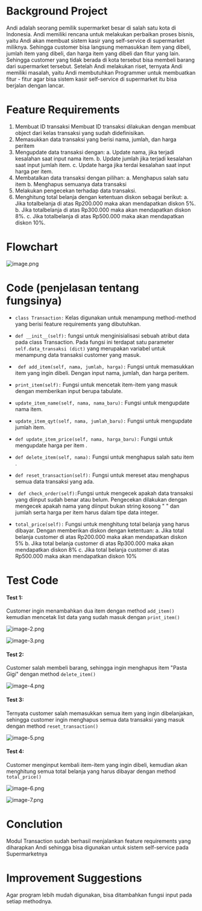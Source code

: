 # Background Project

Andi adalah seorang pemilik supermarket besar di salah satu kota di Indonesia. Andi memiliki rencana untuk melakukan perbaikan proses bisnis, yaitu Andi akan membuat sistem kasir yang self-service di supermarket miliknya. Sehingga customer bisa langsung memasukkan item yang dibeli, jumlah item yang dibeli, dan harga item yang dibeli dan fitur yang lain. Sehingga customer yang tidak berada di kota tersebut bisa membeli barang dari supermarket tersebut. Setelah Andi melakukan riset, ternyata Andi memiliki masalah, yaitu Andi membutuhkan Programmer untuk membuatkan fitur - fitur agar bisa sistem kasir self-service di supermarket itu bisa berjalan dengan lancar.

# Feature Requirements

1.	Membuat ID transaksi
Membuat ID transaksi dilakukan dengan membuat object dari kelas transaksi yang sudah didefinisikan.
2.	Memasukkan data transaksi yang berisi nama, jumlah, dan harga peritem
3.	Mengupdate data transaksi dengan:
a.	Update nama, jika terjadi kesalahan saat input nama item.
b.	Update jumlah jika terjadi kesalahan saat input jumlah item.
c.	Update harga jika terdai kesalahan saat input harga per item.
4.	Membatalkan data transaksi dengan pilihan:
a.	Menghapus salah satu item
b.	Menghapus semuanya data transaksi
5.	Melakukan pengecekan terhadap data transaksi.
6.	Menghitung total belanja dengan ketentuan diskon sebagai berikut:
a.	Jika totalbelanja di atas Rp200.000 maka akan mendapatkan diskon 5%.
b.	Jika totalbelanja di atas Rp300.000 maka akan mendapatkan diskon 8%.
c.	Jika totalbelanja di atas Rp500.000 maka akan mendapatkan diskon 10%.

# Flowchart

![image.png](attachment:image.png)



# Code (penjelasan tentang fungsinya)

- `class Transaction:` Kelas digunakan untuk menampung method-method yang berisi feature requirements yang dibutuhkan.

- `def __init__(self):`   fungsi untuk menginisialisasi sebuah atribut data pada class Transaction. Pada fungsi ini terdapat satu parameter `self.data_transaksi (dict)` yang merupakan variabel untuk menampung data transaksi customer yang masuk.

- ` def add_item(self, nama, jumlah, harga):`  Fungsi untuk memasukkan item yang ingin dibeli. Dengan input nama, jumlah, dan harga peritem.

- `print_item(self):` Fungsi untuk mencetak item-item yang masuk dengan memberikan input berupa tabulate.

- `update_item_name(self, nama, nama_baru):`  Fungsi untuk mengupdate nama item.

- `update_item_qyt(self, nama, jumlah_baru):`  Fungsi untuk mengupdate jumlah item. 

- `def update_item_price(self, nama, harga_baru):`  Fungsi untuk mengupdate harga per item .

- `def delete_item(self, nama):` Fungsi untuk menghapus salah satu item .

- `def reset_transaction(self):` Fungsi untuk mereset atau menghapus semua data transaksi yang ada.

- ` def check_order(self):`Fungsi untuk mengecek apakah data transaksi yang diinput sudah benar atau belum. Pengecekan dilakukan dengan mengecek apakah nama yang diinput bukan string kosong " " dan jumlah serta harga per item harus dalam tipe data integer. 

- `total_price(self):`  Fungsi untuk menghitung total belanja yang harus dibayar. 
    Dengan memberikan diskon dengan ketentuan:
        a. Jika total belanja customer di atas Rp200.000 maka akan mendapatkan diskon 5%
        b. Jika total belanja customer di atas Rp300.000 maka akan mendapatkan diskon 8%
        c. Jika total belanja customer di atas Rp500.000 maka akan mendapatkan diskon 10% 







# Test Code

#### Test 1:
Customer ingin menambahkan dua item dengan method `add_item()` kemudian mencetak list data yang sudah masuk dengan `print_item()`

![image-2.png](attachment:image-2.png)

![image-3.png](attachment:image-3.png)

#### Test 2:
Customer salah membeli barang, sehingga ingin menghapus item "Pasta Gigi" dengan method `delete_item()`

![image-4.png](attachment:image-4.png)

#### Test 3:
Ternyata customer salah memasukkan semua item yang ingin dibelanjakan, sehingga customer ingin menghapus semua data transaksi yang masuk dengan method `reset_transaction()`

![image-5.png](attachment:image-5.png)

#### Test 4:
Customer menginput kembali item-item yang ingin dibeli, kemudian akan menghitung semua total belanja yang harus dibayar dengan method `total_price()`

![image-6.png](attachment:image-6.png)

![image-7.png](attachment:image-7.png)

# Conclution

Modul Transaction sudah berhasil menjalankan feature requirements yang diharapkan Andi sehingga bisa digunakan untuk sistem self-service pada Supermarketnya

# Improvement Suggestions

Agar program lebih mudah digunakan, bisa ditambahkan fungsi input pada setiap methodnya.
